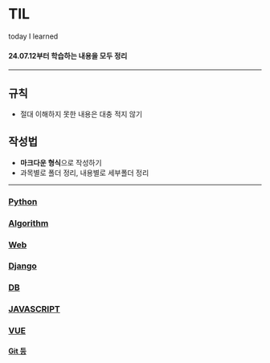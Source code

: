 # TIL
today I learned
#### 24.07.12부터 학습하는 내용을 모두 정리

---
## 규칙
- 절대 이해하지 못한 내용은 대충 적지 않기
## 작성법
- **마크다운 형식**으로 작성하기
- 과목별로 폴더 정리, 내용별로 세부폴더 정리
---

### [Python](https://github.com/dorani12/TIL/tree/master/Python)
### [Algorithm](https://github.com/dorani12/TIL/tree/master/ALGORITHM)
### [Web](https://github.com/dorani12/TIL/tree/master/Web)
### [Django](https://github.com/dorani12/TIL/tree/master/Django)
### [DB](https://github.com/dorani12/TIL/tree/master/DB)
### [JAVASCRIPT](https://github.com/dorani12/TIL/tree/master/JAVASCRIPT)
### [VUE](https://github.com/dorani12/TIL/tree/master/VUE.JS)
#### [Git 등](https://github.com/dorani12/TIL/tree/master/Others)